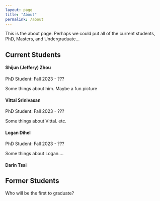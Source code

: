 ```yaml
---
layout: page
title: "About"
permalink: /about
---
```


This is the about page. Perhaps we could put all of the current students, PhD, Masters, and Undergraduate...

## Current Students

#### Shijun (Jeffery) Zhou

PhD Student: Fall 2023 - ???

Some things about him. Maybe a fun picture

#### Vittal Srinivasan 

PhD Student: Fall 2023 - ???

Some things about Vittal. etc.

#### Logan Dihel

PhD Student: Fall 2023 - ???

Some things about Logan....

#### Darin Tsai

## Former Students

Who will be the first to graduate?
